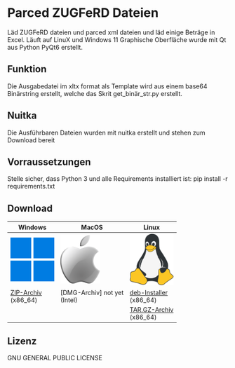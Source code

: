 # Parced ZUGFeRD Dateien
Läd ZUGFeRD dateien und parced xml dateien und läd einige Beträge in Excel. Läuft auf LinuX und Windows 11
Graphische Oberfläche wurde mit Qt aus Python PyQt6 erstellt.

## Funktion
Die Ausgabedatei im xltx format als Template wird aus einem base64 Binärstring erstellt, welche das Skrit get_binär_str.py erstellt.

## Nuitka
Die Ausführbaren Dateien wurden mit nuitka erstellt und stehen zum Download bereit

## Vorraussetzungen
Stelle sicher, dass Python 3 und alle Requirements installiert ist:
pip install -r requirements.txt


## Download

| Windows                                                                                                                                  | MacOS                                                                                                                                        | Linux                                                                                                                                     |
|------------------------------------------------------------------------------------------------------------------------------------------|----------------------------------------------------------------------------------------------------------------------------------------------|-------------------------------------------------------------------------------------------------------------------------------------------|
| <img src="./logos/windows.png" width="100" alt="Windows">                                                                                | <img src="./logos/apple.png" width="90" alt="MacOS">                                                                                         | <img src="./logos/linux.png" width="100" alt="Linux">                                                                                     |
| [ZIP-Archiv](https://github.com/rootloewe/einlesen/releases/download/v2.4.5/einlesen.zip)<br>(x86_64)                                    | [DMG-Archiv] not yet <br>(Intel)                                                                                                             | [deb-Installer](https://github.com/rootloewe/einlesen/releases/download/v2.5.4/einlesen.deb)<br>(x86_64)                                  |
|                                                                                                                                          |                                                                                                                                              | [TAR.GZ-Archiv](https://github.com/rootloewe/einlesen/releases/download/v2.5.4/einlesen.tar.gz)<br>(x86_64)                               |


## Lizenz
GNU GENERAL PUBLIC LICENSE
